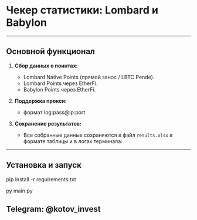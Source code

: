 # **Чекер статистики: Lombard и Babylon**

---

## **Основной функционал**
1. **Сбор данных о поинтах:**
   - Lombard Native Points (прямой занос / LBTC Pende).
   - Lombard Points через EtherFi.
   - Babylon Points через EtherFi.

2. **Поддержка прокси:**
   - формат log:pass@ip:port

3. **Сохранение результатов:**
   - Все собранные данные сохраняются в файл `results.xlsx` в формате таблицы и в логах терминала:

---

## **Установка и запуск**

pip install -r requirements.txt

py main.py

## **Telegram: @kotov_invest**
